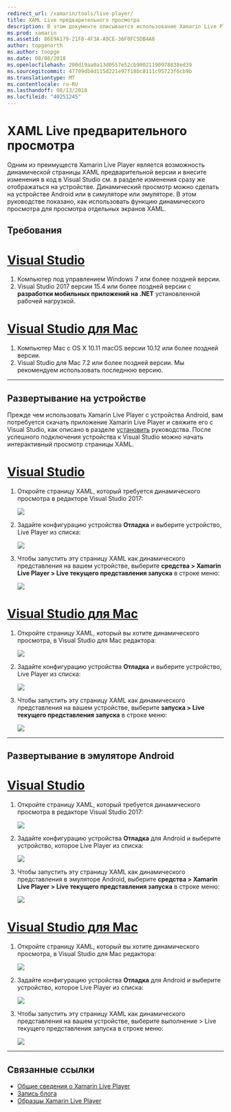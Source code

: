 ```yaml
---
redirect_url: /xamarin/tools/live-player/
title: XAML Live предварительного просмотра
description: В этом документе описывается использование Xamarin Live Player live страницы XAML предварительной версии и внести изменения в XAML см. в разделе изменения сразу же отображаться на устройстве.
ms.prod: xamarin
ms.assetid: 86E9A179-21F8-4F3A-A9CE-36F0FC5DB4A8
author: topgenorth
ms.author: toopge
ms.date: 08/08/2018
ms.openlocfilehash: 200d19aa0a13d0557e52cb90021190978838ed39
ms.sourcegitcommit: 47709db4d115d221e97f18bc8111c95723f6cb9b
ms.translationtype: MT
ms.contentlocale: ru-RU
ms.lasthandoff: 08/13/2018
ms.locfileid: "40251245"
---
```

# <a name="xaml-live-previewing"></a>XAML Live предварительного просмотра

Одним из преимуществ Xamarin Live Player является возможность динамической страницы XAML предварительной версии и внесите изменения в код в Visual Studio см. в разделе изменения сразу же отображаться на устройстве. Динамический просмотр можно сделать на устройстве Android или в симуляторе или эмуляторе. В этом руководстве показано, как использовать функцию динамического просмотра для просмотра отдельных экранов XAML.

## <a name="requirements"></a>Требования

# <a name="visual-studiotabwindows"></a>[Visual Studio](#tab/windows)

1. Компьютер под управлением Windows 7 или более поздней версии.
2. Visual Studio 2017 версии 15.4 или более поздней версии с **разработки мобильных приложений на .NET** установленной рабочей нагрузкой.

# <a name="visual-studio-for-mactabmacos"></a>[Visual Studio для Mac](#tab/macos)

1. Компьютер Mac с OS X 10.11 macOS версии 10.12 или более поздней версии.
2. Visual Studio для Mac 7.2 или более поздней версии. Мы рекомендуем использовать последнюю версию.

-----

<a name="deploydevice" />

## <a name="deploying-to-device"></a>Развертывание на устройстве

Прежде чем использовать Xamarin Live Player с устройства Android, вам потребуется скачать приложение Xamarin Live Player и свяжите его с Visual Studio, как описано в разделе [установить](~/tools/live-player/install.md) руководства. После успешного подключения устройства к Visual Studio можно начать интерактивный просмотр страницы XAML. 

# <a name="visual-studiotabwindows"></a>[Visual Studio](#tab/windows)

1. Откройте страницу XAML, который требуется динамического просмотра в редакторе Visual Studio 2017:

    ![](live-view-images/vs-image1.png)

2. Задайте конфигурацию устройства **Отладка** и выберите устройство, Live Player из списка:

    ![](live-view-images/vs-image2.png)

3. Чтобы запустить эту страницу XAML как динамического представления на вашем устройстве, выберите **средства > Xamarin Live Player > Live текущего представления запуска** в строке меню:

    ![](live-view-images/vs-image3.png)

# <a name="visual-studio-for-mactabmacos"></a>[Visual Studio для Mac](#tab/macos)

1. Откройте страницу XAML, который вы хотите динамического просмотра, в Visual Studio для Mac редактора:

    ![](live-view-images/image1.png)

2. Задайте конфигурацию устройства **Отладка** и выберите устройство, Live Player из списка:

    ![](live-view-images/image2.png)

3. Чтобы запустить эту страницу XAML как динамического представления на вашем устройстве, выберите **запуска > Live текущего представления запуска** в строке меню:

    ![](live-view-images/image3.png)

-----

## <a name="deploying-to-android-emulator"></a>Развертывание в эмуляторе Android

# <a name="visual-studiotabvswin"></a>[Visual Studio](#tab/vswin)

1. Откройте страницу XAML, который требуется динамического просмотра в редакторе Visual Studio 2017:

    ![](live-view-images/vs-image1.png)

2. Задайте конфигурацию устройства **Отладка** для Android и выберите устройство, которое Live Player из списка:

    ![](live-view-images/vs-image4.png)

3. Чтобы запустить эту страницу XAML как динамического представления в эмуляторе Android, выберите **средства > Xamarin Live Player > Live текущего представления запуска** в строке меню:

    ![](live-view-images/vs-image3.png)

# <a name="visual-studio-for-mactabvsmac"></a>[Visual Studio для Mac](#tab/vsmac)

1. Откройте страницу XAML, который вы хотите динамического просмотра, в Visual Studio для Mac редактора:

    ![](live-view-images/image7.png)

2. Задайте конфигурацию устройства **Отладка** для Android и выберите устройство, которое Live Player из списка:

    ![](live-view-images/image6.png)

3. Чтобы запустить эту страницу XAML как динамического представления на вашем устройстве, выберите выполнение > Live текущего представления запуска в строке меню:

    ![](live-view-images/image3.png)

-----

## <a name="related-links"></a>Связанные ссылки

- [Общие сведения о Xamarin Live Player](https://xamarin.com/live)
- [Запись блога](https://blog.xamarin.com/live-player/)
- [Образцы Xamarin Live Player](~/tools/live-player/samples.md)
